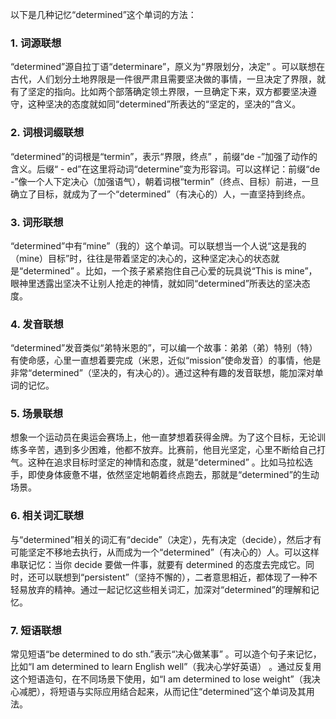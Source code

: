 以下是几种记忆“determined”这个单词的方法：

### 1. 词源联想
“determined”源自拉丁语“determinare”，原义为“界限划分，决定” 。可以联想在古代，人们划分土地界限是一件很严肃且需要坚决做的事情，一旦决定了界限，就有了坚定的指向。比如两个部落确定领土界限，一旦确定下来，双方都要坚决遵守，这种坚决的态度就如同“determined”所表达的“坚定的，坚决的”含义。

### 2. 词根词缀联想
“determined”的词根是“termin”，表示“界限，终点” ，前缀“de -”加强了动作的含义。后缀“ - ed”在这里将动词“determine”变为形容词。可以这样记：前缀“de -”像一个人下定决心（加强语气），朝着词根“termin”（终点、目标）前进，一旦确立了目标，就成为了一个“determined”（有决心的）人，一直坚持到终点。

### 3. 词形联想
“determined”中有“mine”（我的）这个单词。可以联想当一个人说“这是我的（mine）目标”时，往往是带着坚定的决心的，这种坚定决心的状态就是“determined” 。比如，一个孩子紧紧抱住自己心爱的玩具说“This is mine”，眼神里透露出坚决不让别人抢走的神情，就如同“determined”所表达的坚决态度。

### 4. 发音联想
“determined”发音类似“弟特米恩的”，可以编一个故事：弟弟（弟）特别（特）有使命感，心里一直想着要完成（米恩，近似“mission”使命发音）的事情，他是非常“determined”（坚决的，有决心的）。通过这种有趣的发音联想，能加深对单词的记忆。

### 5. 场景联想
想象一个运动员在奥运会赛场上，他一直梦想着获得金牌。为了这个目标，无论训练多辛苦，遇到多少困难，他都不放弃。比赛前，他目光坚定，心里不断给自己打气。这种在追求目标时坚定的神情和态度，就是“determined” 。比如马拉松选手，即使身体疲惫不堪，依然坚定地朝着终点跑去，那就是“determined”的生动场景。

### 6. 相关词汇联想
与“determined”相关的词汇有“decide”（决定），先有决定（decide），然后才有可能坚定不移地去执行，从而成为一个“determined”（有决心的）人。可以这样串联记忆：当你 decide 要做一件事，就要有 determined 的态度去完成它。同时，还可以联想到“persistent”（坚持不懈的），二者意思相近，都体现了一种不轻易放弃的精神。通过一起记忆这些相关词汇，加深对“determined”的理解和记忆。

### 7. 短语联想
常见短语“be determined to do sth.”表示“决心做某事” 。可以造个句子来记忆，比如“I am determined to learn English well”（我决心学好英语） 。通过反复用这个短语造句，在不同场景下使用，如“I am determined to lose weight”（我决心减肥），将短语与实际应用结合起来，从而记住“determined”这个单词及其用法。 